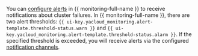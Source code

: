 
You can [configure alerts](#monitoring-integration) in {{ monitoring-full-name }} to receive notifications about cluster failures. In {{ monitoring-full-name }}, there are two alert thresholds: `{{ ui-key.yacloud_monitoring.alert-template.threshold-status.warn }}` and `{{ ui-key.yacloud_monitoring.alert-template.threshold-status.alarm }}`. If the specified threshold is exceeded, you will receive alerts via the configured [notification channels](../../monitoring/concepts/alerting.md#notification-channel).
